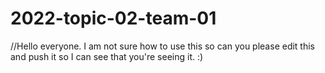 # 2022-topic-02-team-01
//Hello everyone. I am not sure how to use this so can you please edit this and push it so I can see that you're seeing it. :)
